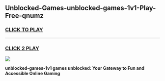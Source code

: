 
## Unblocked-Games-unblocked-games-1v1-Play-Free-qnumz
<h3>
<a href="https://premium76.site?title=unblocked-games-1v1&ref=21A">CLICK TO PLAY</a></h3>
<hr>

<h3>
<a href="https://premium76.site?title=unblocked-games-1v1&ref=21A">CLICK 2 PLAY</a>
  
</h3>

<a href="https://premium76.site?title=unblocked-games-1v1&ref=21A"><img src="https://clearcache.store/games.png"></a>


**unblocked-games-1v1 games unblocked: Your Gateway to Fun and Accessible Online Gaming**
